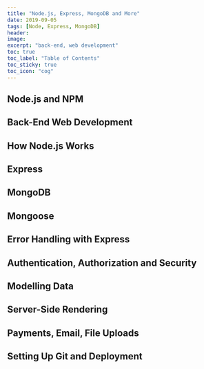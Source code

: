 ```yaml
---
title: "Node.js, Express, MongoDB and More"
date: 2019-09-05
tags: [Node, Express, MongoDB]
header:
image:
excerpt: "back-end, web development"
toc: true
toc_label: "Table of Contents"
toc_sticky: true
toc_icon: "cog"
---
```


## Node.js and NPM

## Back-End Web Development

## How Node.js Works

## Express

## MongoDB

## Mongoose

## Error Handling with Express

## Authentication, Authorization and Security

## Modelling Data

## Server-Side Rendering

## Payments, Email, File Uploads

## Setting Up Git and Deployment